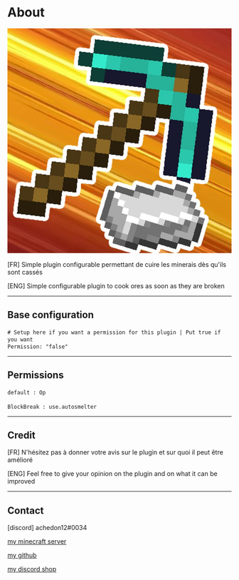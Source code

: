 # About

![autoSmelter](icon.jpg)

[FR] Simple plugin configurable permettant de cuire les minerais dès qu'ils sont cassés

[ENG] Simple configurable plugin to cook ores as soon as they are broken

-----------------

## Base configuration


    # Setup here if you want a permission for this plugin | Put true if you want
    Permission: "false"

-----------------

## Permissions

    default : Op
    
    BlockBreak : use.autosmelter

-----------------

## Credit

[FR] N'hésitez pas à donner votre avis sur le plugin et sur quoi il peut être amélioré

[ENG] Feel free to give your opinion on the plugin and on what it can be improved

-----------------

## Contact

[discord] achedon12#0034

[my minecraft server](https://discord.gg/gmEyCzUJg2)

[my github](https://github.com/leoderoin)

[my discord shop](https://discord.gg/Mnc6SMr9zB)